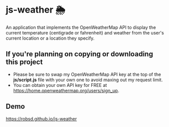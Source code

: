 # js-weather 🌦

An application that implements the OpenWeatherMap API to display the current temperature (centigrade or fahrenheit) and weather from the user's current location or a location they specify.

## If you're planning on copying or downloading this project

- Please be sure to swap my OpenWeatherMap API key at the top of the **js/script.js** file with your own one to avoid maxing out my request limit.
- You can obtain your own API key for FREE at https://home.openweathermap.org/users/sign_up.

## Demo

https://robsd.github.io/js-weather
